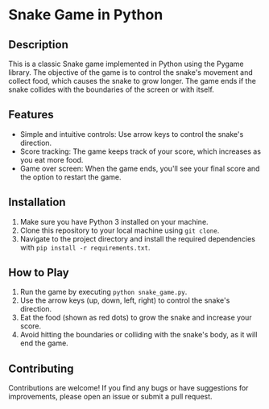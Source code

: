 # Snake Game in Python

## Description

This is a classic Snake game implemented in Python using the Pygame library. The objective of the game is to control the snake's movement and collect food, which causes the snake to grow longer. The game ends if the snake collides with the boundaries of the screen or with itself.

## Features

- Simple and intuitive controls: Use arrow keys to control the snake's direction.
- Score tracking: The game keeps track of your score, which increases as you eat more food.
- Game over screen: When the game ends, you'll see your final score and the option to restart the game.

## Installation

1. Make sure you have Python 3 installed on your machine.
2. Clone this repository to your local machine using `git clone`.
3. Navigate to the project directory and install the required dependencies with `pip install -r requirements.txt`.

## How to Play

1. Run the game by executing `python snake_game.py`.
2. Use the arrow keys (up, down, left, right) to control the snake's direction.
3. Eat the food (shown as red dots) to grow the snake and increase your score.
4. Avoid hitting the boundaries or colliding with the snake's body, as it will end the game.

## Contributing

Contributions are welcome! If you find any bugs or have suggestions for improvements, please open an issue or submit a pull request.

